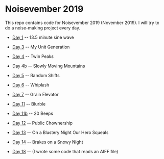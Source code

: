 # Noisevember 2019

This repo contains code for Noisevember 2019 (November 2019). I will
try to do a noise-making project every day.

* [Day 1](day-01) -- 13.5 minute sine wave

* [Day 3](day-03) -- My Unit Generation

* [Day 4](day-04) -- Twin Peaks

* [Day 4b](day-04b) -- Slowly Moving Mountains

* [Day 5](day-05) -- Random Shifts

* [Day 6](day-06) -- Whiplash

* [Day 7](day-07) -- Grain Elevator

* [Day 11](day-11) -- Blurble

* [Day 11b](day-11b) -- 20 Beeps

* [Day 12](day-12) -- Public Chownership

* [Day 13](day-13) -- On a Blustery Night Our Hero Squeals

* [Day 14](day-14) -- Brakes on a Snowy Night

* [Day 18](day-18) -- (I wrote some code that reads an AIFF file)
